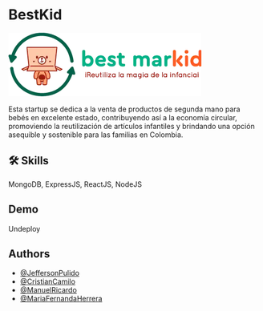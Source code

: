 # BestKid

![logo](https://github.com/JeffersonPulido/BestKid/blob/9723f0a4a08523c4f4afdbff6ab4be4f381fdf9b/public/images/LOGO_HORIZONTAL_COMPLETO.webp)

Esta startup se dedica a la venta de productos de segunda mano para bebés en excelente estado, contribuyendo así a la economía circular, 
promoviendo la reutilización de artículos infantiles y brindando una opción asequible y sostenible para las familias en Colombia.

## 🛠 Skills
MongoDB, ExpressJS, ReactJS, NodeJS

## Demo

Undeploy

## Authors

- [@JeffersonPulido](https://www.github.com/JeffersonPulido)
- [@CristianCamilo](https://www.github.com/camilo7896)
- [@ManuelRicardo](https://www.github.com/manuel101284)
- [@MariaFernandaHerrera](https://www.github.com/MariaHerrera03)
